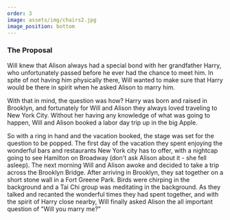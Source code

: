 ```yaml
---
order: 3
image: assets/img/chairs2.jpg
image_position: bottom
---
```

### The Proposal

Will knew that Alison always had a special bond with her grandfather
Harry, who unfortunately passed before he ever had the chance to meet
him. In spite of not having him physically there, Will wanted to make
sure that Harry would be there in spirit when he asked Alison to marry
him.

With that in mind, the question was how? Harry was born and raised in
Brooklyn, and fortunately for Will and Alison they always loved traveling
to New York City. Without her having any knowledge of what was
going to happen, Will and Alison booked a labor day trip up in the
big Apple.

So with a ring in hand and the vacation booked, the stage was set for 
the question to be popped. The first day of the vacation they spent
enjoying the wonderful bars and restaurants New York city has to
offer, with a nightcap going to see Hamilton on Broadway (don't ask
Alison about it - she fell asleep). The next morning Will and Alison
awoke and decided to take a trip across the Brooklyn Bridge. After
arriving in Brooklyn, they sat together on a short stone wall in
a Fort Greene Park. Birds were chirping in the background and
a Tai Chi group was meditating in the background. As they talked
and recanted the wonderful times they had spent together, and with
the spirit of Harry close nearby, Will finally asked Alison the all
important question of "Will you marry me?"
